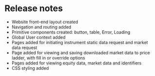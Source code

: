 # Release notes

* Website front-end layout created
* Navigation and routing added
* Primitive components created: button, table, Error, Loading
* Global User context added
* Pages added for initiating instrument static data request and market data request
* Page added for viewing and saving downloaded market data to price ladder, with fill in or override options
* Pages added for viewing equity data, market data and identifiers
* CSS styling added